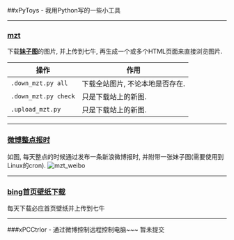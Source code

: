 ##xPyToys - 我用Python写的一些小工具

---
### [mzt](https://github.com/xlzd/xPyToys/tree/master/mzt)
下载<a href='http://www.meizitu.com/' target='_blank'><b>妹子图</b></a>的图片, 并上传到七牛, 再生成一个或多个HTML页面来直接浏览图片.

| 操作 | 作用 |
| --------   | -----  |
| `.down_mzt.py all`      | 下载全站图片, 不论本地是否存在. | 
| `.down_mzt.py check`         | 只是下载站上的新图. | 
| `.upload_mzt.py`        |   只是下载站上的新图. | 


---
### [微博整点报时](https://github.com/xlzd/xPyToys/blob/master/weibo_baoshi.py)
如图, 每天整点的时候通过发布一条新浪微博报时, 并附带一张妹子图(需要使用到Linux的cron).
![mzt_weibo](http://7xi3d8.com1.z0.glb.clouddn.com/@/github/weibomzt.png)


---
### [bing首页壁纸下载](https://github.com/xlzd/xPyToys/blob/master/down_bing_bg.py)
每天下载必应首页壁纸并上传到七牛


---
###xPCCtrlor - 通过微博控制远程控制电脑~~~
暂未提交
